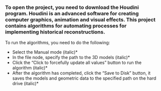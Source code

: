 ### To open the project, you need to download the Houdini program. Houdini is an advanced software for creating computer graphics, animation and visual effects. This project contains algorithms for automating processes for implementing historical reconstructions.

To run the algorithms, you need to do the following:
* Select the Manual mode (italic)*
* In the file node, specify the path to the 3D models (italic)*
* Click the “Click to forcefully update all values” button to run the algorithm (italic)*
* After the algorithm has completed, click the “Save to Disk” button, it saves the models and geometric data to the specified path on the hard drive (italic)*
